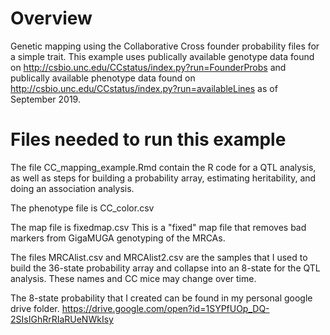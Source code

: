 # Overview

Genetic mapping using the Collaborative Cross founder probability files for a simple trait. This example uses publically available genotype data found on http://csbio.unc.edu/CCstatus/index.py?run=FounderProbs and publically available phenotype data found on http://csbio.unc.edu/CCstatus/index.py?run=availableLines as of September 2019. 

# Files needed to run this example
The file CC_mapping_example.Rmd contain the R code for a QTL analysis, as well as steps for building a probability array, estimating heritability, and doing an association analysis. 

The phenotype file is CC_color.csv

The map file is fixedmap.csv  This is a "fixed" map file that removes bad markers from GigaMUGA genotyping of the MRCAs.

The files MRCAlist.csv and MRCAlist2.csv are the samples that I used to build the 36-state probability array and collapse into an 8-state for the QTL analysis. These names and CC mice may change over time.

The 8-state probability that I created can be found in my personal google drive folder.
https://drive.google.com/open?id=1SYPfUOp_DQ-2SIsIGhRrRIaRUeNWkIsy
